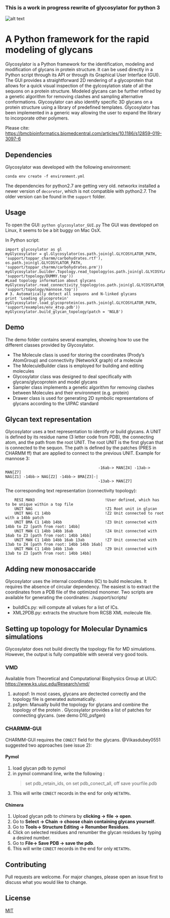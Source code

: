 ### This is a work in progress rewrite of glycosylator for python 3

![alt text](./icons/glycosylator_logo.png)
# A Python framework for the rapid modeling of glycans
Glycosylator is a Python framework for the identification, modeling and
modification of glycans in protein structure. It can be used directly in a Python script
through its API or through its Graphical User Interface (GUI). The GUI provides a
straightforward 2D rendering of a glycoprotein that allows for a quick visual inspection of
the gylcosylation state of all the sequons on a protein structure. Modeled glycans can
be further refined by a genetic algorithm for removing clashes and sampling alternative
conformations. Glycosylator can also identify specific 3D glycans on a protein structure
using a library of predefined templates.
Glycosylator has been implemented in a generic way allowing the user to expand the library to incorporate other polymers.

Please cite:
https://bmcbioinformatics.biomedcentral.com/articles/10.1186/s12859-019-3097-6

## Dependencies
Glycosylator was developed with the following environment:
```
conda env create -f environment.yml
```
The dependencies for python2.7 are getting very old. networkx installed a newer version of `decoretor`, which is not compatible with python2.7. The older version can be found in the `support` folder.
## Usage 
To open the GUI:
```python glycosylator_GUI.py```
The GUI was developed on Linux, it seems to be a bit buggy on Mac OsX.

In Python script:
```
import glycosylator as gl
myGlycosylator = gl.Glycosylator(os.path.join(gl.GLYCOSYLATOR_PATH, 'support/toppar_charmm/carbohydrates.rtf'), os.path.join(gl.GLYCOSYLATOR_PATH, 'support/toppar_charmm/carbohydrates.prm'))
myGlycosylator.builder.Topology.read_topology(os.path.join(gl.GLYCOSYLATOR_PATH, 'support/topology/DUMMY.top'))
#Load topology information about glycans
myGlycosylator.read_connectivity_topology(os.path.join(gl.GLYCOSYLATOR_PATH, 'support/topology/mannose.top'))
# 3. Automatically detect all sequons and N-linked glycans
print 'Loading glycoprotein'
myGlycosylator.load_glycoprotein(os.path.join(gl.GLYCOSYLATOR_PATH, 'support/examples/env_4tvp.pdb'))
myGlycosylator.build_glycan_topology(patch = 'NGLB')
```

## Demo
The demo folder contains several examples, showing how to use the different classes provided by Glycosylator.

- The Molecule class is used for storing the coordinates (Prody’s AtomGroup) and
connectivity (NetworkX graph) of a molecule
- The MoleculeBuilder class is employed for building and editing molecules
- Glycosylator class was designed to deal specifically with glycans/glycoprotein and model glycans
- Sampler class implements a genetic algorithm for removing clashes between Molecules and their environment (e.g. protein)
- Drawer class is used for generating 2D symbolic representations of glycans according to the UIPAC standard

## Glycan text representation
Glycosylator uses a text representation to identify or build glycans.
A UNIT is defined by its residue name (3 letter code from PDB), the connecting atom, and the path from the root UNIT. The root UNIT is the first glycan that is connected to the sequon.
The path is defined by the patches (PRES in CHARMM ff) that are applied to connect to the previous UNIT.
Example for mannose 3:
```
                                         -16ab-> MAN[Z4] -13ab-> MAN[Z7]
NAG[Z1] -14bb-> NAG[Z2] -14bb-> BMA[Z3]-|
                                         -13ab-> MAN[Z7]    
```    
The corresponding text representation (connectivity topology):
```
    RESI MAN3                               !User defined, which has to be unique within a top file
    UNIT NAG                                !Z1 Root unit in glycan
    UNIT NAG C1 14bb                        !Z2 Unit connected to root with a 14bb patch
    UNIT BMA C1 14bb 14bb                   !Z3 Unit connected with 14bb to Z2 [path from root: 14bb]
    UNIT MAN C1 14bb 14bb 16ab              !Z4 Unit connected with 16ab to Z3 [path from root: 14bb 14bb]
    UNIT MAN C1 14bb 14bb 16ab 13ab         !Z7 Unit connected with 13ab to Z4 [path from root: 14bb 14bb 16ab]
    UNIT MAN C1 14bb 14bb 13ab              !Z9 Unit connected with 13ab to Z3 [path from root: 14bb 14bb]
```
## Adding new monosaccaride
Glycosylator uses the internal coordinates (IC) to build molecules. It requires the absence of circular dependency.
The easiest is to extract the coordinates from a PDB file of the optimized monomer. 
Two scripts are available for generating the coordinates: ./support/scripts/
 - buildICs.py: will compute all values for a list of ICs.
 - XML2PDB.py: extracts the structure from RCSB XML molecule file. 

## Setting up topology for Molecular Dynamics simulations
Glycosylator does not build directly the topology file for MD simulations. However, the output is fully compatible with several very good tools.
### VMD
Available from Theoretical and Computational Biophysics Group at UIUC: https://www.ks.uiuc.edu/Research/vmd/
1. autopsf: In most cases, glycans are dectected correctly and the topology file is generated automatically.
2. psfgen: Manually build the topology for glycans and combine the topology of the protein . Glycosylator provides a list of patches for connecting glycans. (see demo D10_psfgen)

### CHARMM-GUI
CHARMM-GUI requires the `CONECT` field for the glycans. @Vikasdubey0551 suggested two approaches (see issue 2):
#### Pymol
1. load glycan pdb to pymol
2. in pymol command line, write the following :
    > set pdb_retain_ids, on
    > set pdb_conect_all, off
    > save yourfile.pdb
3. This will write `CONECT` records in the end for only `HETATMs`.

#### Chimera
1. Upload glycan pdb to chimera by **clicking -> file -> open**.
2.  Go to **Select -> Chain -> choose chain containing glycans yourself**.
3. Go to **Tools-> Structure Editing -> Renumber Residues**.
4. Click on selected residues and renumber the glycan residues by typing a desired number.
5. Go to **File-> Save PDB -> save the pdb**.
6. This will write `CONECT` records in the end for only `HETATMs`.

## Contributing
Pull requests are welcome. For major changes, please open an issue first to discuss what you would like to change.

## License
[MIT](https://choosealicense.com/licenses/mit/)
